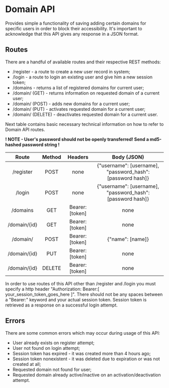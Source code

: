 # Domain API

Provides simple a functionality of saving adding certain domains for specific users in order to block their
accessibility. It's important to acknowledge that this API gives any response in a JSON format.

## Routes

There are a handful of available routes and their respective REST methods:
- /register - a route to create a new user record in system;
- /login - a route to login an existing user and give him a new session token;
- /domains - returns a list of registered domains for current user;
- /domain/ (GET) - returns information on requested domain of a current user;
- /domain/ (POST) - adds new domains for a current user;
- /domain/ (PUT) - activates requested domain for a current user;
- /domain/ (DELETE) - deactivates requested domain for a current user.

Next table contains basic necessary technical information on how to refer to Domain API routes.

__! NOTE - User's password should not be openly transferred! Send a md5-hashed password string !__

| Route | Method | Headers |Body (JSON)|
|:-----:|:------:|:----:|:---:|
| /register | POST |none|{"username": [username], "password_hash": [password hash]}|
|/login|POST|none|{"username": [username], "password_hash": [password hash]}|
|/domains|GET|Bearer:[token]|none|
|/domain/{id}|GET|Bearer:[token]|none|
|/domain/|POST|Bearer:[token]|{"name": [name]}|
|/domain/{id}|PUT|Bearer:[token]|none|
|/domain/{id}|DELETE|Bearer:[token]|none|

In order to use routes of this API other than /register and /login you must specify a http header "Authorization: Bearer:[ your_session_token_goes_here ]". There should not be any spaces between a "Bearer:" keyword and your actual session token. Session token is retrieved as a response on a successful login attempt.

## Errors

There are some common errors which may occur during usage of this API:
- User already exists on register attempt;
- User not found on login attempt;
- Session token has expired - it was created more than 4 hours ago;
- Session token nonexistent - it was deleted due to expiration or was not created at all;
- Requested domain not found for user;
- Requested domain already active/inactive on an activation/deactivation attempt.

